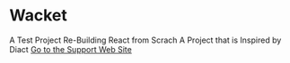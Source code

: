 # Wacket
A Test Project Re-Building React from Scrach
A Project that is Inspired by Diact [Go to the Support Web Site](https://github.com/pomber/didact)
